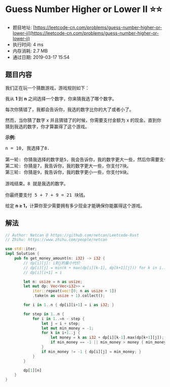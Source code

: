 # Guess Number Higher or Lower II :star::star:
- 题目地址: [https://leetcode-cn.com/problems/guess-number-higher-or-lower-ii](https://leetcode-cn.com/problems/guess-number-higher-or-lower-ii)
- 执行时间: 4 ms 
- 内存消耗: 2.7 MB
- 通过日期: 2019-03-17 15:54

## 题目内容
<p>我们正在玩一个猜数游戏，游戏规则如下：</p>

<p>我从 <strong>1 </strong>到 <strong>n</strong> 之间选择一个数字，你来猜我选了哪个数字。</p>

<p>每次你猜错了，我都会告诉你，我选的数字比你的大了或者小了。</p>

<p>然而，当你猜了数字 x 并且猜错了的时候，你需要支付金额为 x 的现金。直到你猜到我选的数字，你才算赢得了这个游戏。</p>

<p><strong>示例:</strong></p>

<pre>n = 10, 我选择了8.

第一轮: 你猜我选择的数字是5，我会告诉你，我的数字更大一些，然后你需要支付5块。
第二轮: 你猜是7，我告诉你，我的数字更大一些，你支付7块。
第三轮: 你猜是9，我告诉你，我的数字更小一些，你支付9块。

游戏结束。8 就是我选的数字。

你最终要支付 5 + 7 + 9 = 21 块钱。
</pre>

<p>给定 <strong>n ≥ 1，</strong>计算你至少需要拥有多少现金才能确保你能赢得这个游戏。</p>


## 解法
```rust
// Author: Netcan @ https://github.com/netcan/Leetcode-Rust
// Zhihu: https://www.zhihu.com/people/netcan

use std::iter;
impl Solution {
    pub fn get_money_amount(n: i32) -> i32 {
        // dp[i][j]: i到j的最小代价
        // dp[i][j] = min(k + max(dp[i][k-1], dp[k+1][j])) for k in i..j
        // dp[i][i+1] = i

        let n: usize = n as usize;
        let mut dp: Vec<Vec<i32>> =
            iter::repeat(vec![0; n as usize + 1])
            .take(n as usize + 1).collect();

        for i in 1..n { dp[i][i+1] = i as i32; }

        for step in 1..n {
            for i in 1..=n - step {
                let j = i + step;
                let mut min_money = -1;
                for k in i+1..j {
                    let money = k as i32 + dp[i][k-1].max(dp[k+1][j]);
                    if min_money == -1 || min_money > money { min_money = money; }
                }
                if min_money != -1 { dp[i][j] = min_money; }
            }
        }

        dp[1][n]
    }
}

```